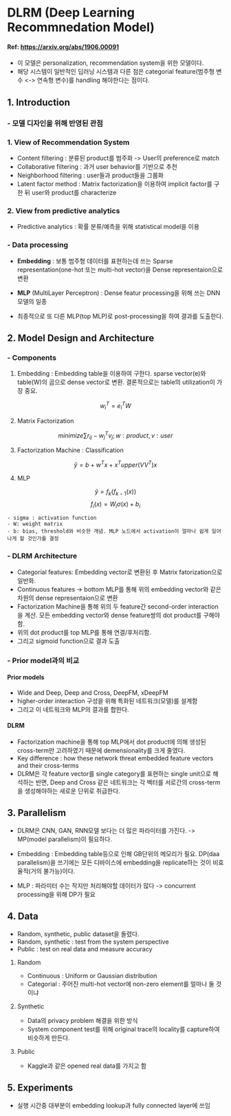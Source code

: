# DLRM (Deep Learning Recommnedation Model)

#### Ref: <a><https://arxiv.org/abs/1906.00091></a>

* 이 모델은 personalization, recommendation system을 위한 모델이다.
* 해당 시스템이 일반적인 딥러닝 시스템과 다른 점은 categorial feature(범주형 변수 <-> 연속형 변수)를 handling 해야한다는 점이다.

## 1. Introduction

### - 모델 디자인을 위해 반영된 관점

### 1. View of Recommendation System

* Content filtering : 분류된 product를 범주화 -> User의 preference로 match
* Collaborative filtering : 과거 user behavior를 기반으로 추천
* Neighborhood filtering : user들과 product들을 그룹화
* Latent factor method : Matrix factorization을 이용하여 implicit factor를 구한 뒤 user와 product를 characterize

### 2. View from predictive analytics

* Predictive analytics : 확률 분류/예측을 위해 statistical model을 이용

### - Data processing

* **Embedding** : 보통 범주형 데이터를 표현하는데 쓰는 Sparse representation(one-hot 또는 multi-hot vector)을 Dense representaion으로 변환
* **MLP** (MultiLayer Perceptron) : Dense featur processing을 위해 쓰는 DNN모델의 일종

* 최종적으로 또 다른 MLP(top MLP)로 post-processing을 하여 결과를 도출한다.

## 2. Model Design and Architecture

### - Components

1. Embedding : Embedding table을 이용하여 구한다. sparse vector(e)와 table(W)의 곱으로 dense vector로 변환. 결론적으로는 table의 utilization이 가장 중요.

$$
w_i^T = e_i^TW
$$

2. Matrix Factorization

$$minimize \sum r_{ij}-w_j^Tv_j; w:product, v:user$$

3. Factorization Machine : Classification

$$ \hat{y} = b + w^Tx + x^Tupper(VV^T)x $$

4. MLP

$$ \hat{y} = f_k(f_{k-1}(x))$$
$$ f_i(x) = W_i\sigma(x)+b_i$$

```
- sigma : activation function
- W: weight matrix
- b: bias, threshold와 비슷한 개념. MLP 노드에서 activation이 얼마나 쉽게 일어나게 할 것인가를 결정
```

### - DLRM Architecture

* Categorial features: Embedding vector로 변환된 후 Matrix fatorization으로 일반화.
* Continuous features -> bottom MLP를 통해 위의 embedding vector와 같은 차원의 dense representaion으로 변환
* Factorization Machine을 통해 위의 두 feature간 second-order interaction을 계산. 모든 embedding vector와 dense feature쌍의 dot product를 구해야함.
* 위의 dot product를 top MLP를 통해 연결/후처리함.
* 그리고 sigmoid function으로 결과 도출

### - Prior model과의 비교

#### Prior models

* Wide and Deep, Deep and Cross, DeepFM, xDeepFM
* higher-order interaction 구성을 위해 특화된 네트워크(모델)를 설계함
* 그리고 이 네트워크와 MLP의 결과를 합한다.

#### DLRM

* Factorization machine을 통해 top MLP에서 dot product에 의해 생성된 cross-term만 고려하였기 때문에 demensionality를 크게 줄였다.
* Key difference : how these network threat embedded feature vectors and their cross-terms
* DLRM은 각 feature vector를 single category를 표현하는 single unit으로 해석하는 반면, Deep and Cross 같은 네트워크는 각 벡터를 서로간의 cross-term을 생성해야하는 새로운 단위로 취급한다.

## 3. Parallelism

* DLRM은 CNN, GAN, RNN모델 보다는 더 많은 파라미터를 가진다. -> MP(model parallelism)이 필요하다.

* Embedding : Embedding table등으로 인해 GB단위의 메모리가 필요. DP(daa parallelism)을 쓰기에는 모든 디바이스에 embedding을 replicate하는 것이 비효율적(거의 불가능)이다.

* MLP : 파라미터 수는 작지만 처리해야할 데이터가 많다 -> concurrent processing을 위해 DP가 필요

## 4. Data

* Random, synthetic, public dataset을 돌렸다.
* Random, synthetic : test from the system perspective
* Public : test on real data and measure accuracy

1. Random
    * Continuous : Uniform or Gaussian distribution
    * Categorial : 주어진 multi-hot vector에 non-zero element를 얼마나 둘 것이냐

2. Synthetic
    * Data의 privacy problem 해결을 위한 방식
    * System component test를 위해 original trace의 locality를 capture하여 비슷하게 만든다.

3. Public
    * Kaggle과 같은 opened real data를 가지고 함

## 5. Experiments

* 실행 시간중 대부분이 embedding lookup과 fully connected layer에 쓰임

